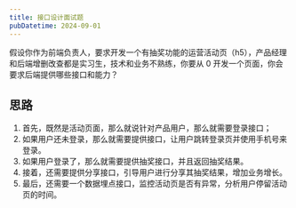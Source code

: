 ```yaml
---
title: 接口设计面试题
pubDatetime: 2024-09-01
---
```


假设你作为前端负责人，要求开发一个有抽奖功能的运营活动页（h5），产品经理和后端增删改查都是实习生，技术和业务不熟练，你要从 0 开发一个页面，你会要求后端提供哪些接口和能力？

## 思路

1. 首先，既然是活动页面，那么就说针对产品用户，那么就需要登录接口；
2. 如果用户还未登录，那么就需要提供接口，让用户跳转登录页并使用手机号来登录。
3. 如果用户登录了，那么就需要提供抽奖接口，并且返回抽奖结果。
4. 接着，还需要提供分享接口，引导用户进行分享其抽奖结果，增加业务增长。
5. 最后，还需要一个数据埋点接口，监控活动页是否有异常，分析用户停留活动页的时间。
